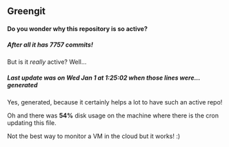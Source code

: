 ## Greengit

#### Do you wonder why this repository is so active?

##### After all it has 7757 commits!

But is it *really* active? Well...

##### Last update was on Wed Jan 1 at 1:25:02 when those lines were... generated

Yes, generated, because it certainly helps a lot to have such an active repo!

Oh and there was **54%** disk usage on the machine
where there is the cron updating this file.

Not the best way to monitor a VM in the cloud but it works! :)
